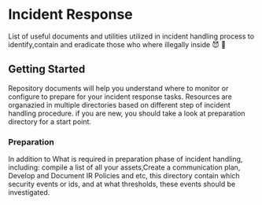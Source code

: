 # Incident Response
List of useful documents and utilities utilized in incident handling process to identify,contain and eradicate those who where illegally inside :smiling_imp: :gun:

## Getting Started

Repository documents will help you understand where to monitor or configure to prepare for your incident response tasks. Resources are organazied in multiple directories based on different step of incident handling procedure. if you are new, you should take a look at preparation directory for a start point.

### Preparation

In addition to What is required in preparation phase of incident handling, including: compile a list of all your assets,Create a communication plan, Develop and Document IR Policies and etc, this directory contain which security events or ids, and at what thresholds, these events should be investigated.

